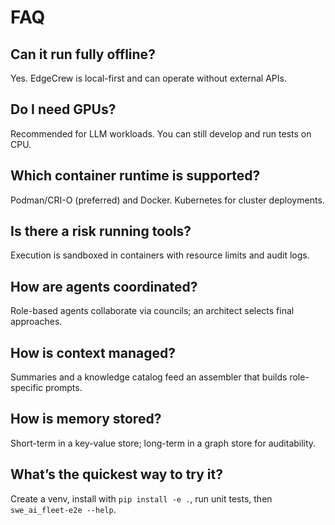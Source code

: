 # FAQ

## Can it run fully offline?
Yes. EdgeCrew is local-first and can operate without external APIs.

## Do I need GPUs?
Recommended for LLM workloads. You can still develop and run tests on CPU.

## Which container runtime is supported?
Podman/CRI-O (preferred) and Docker. Kubernetes for cluster deployments.

## Is there a risk running tools?
Execution is sandboxed in containers with resource limits and audit logs.

## How are agents coordinated?
Role-based agents collaborate via councils; an architect selects final approaches.

## How is context managed?
Summaries and a knowledge catalog feed an assembler that builds role-specific prompts.

## How is memory stored?
Short-term in a key-value store; long-term in a graph store for auditability.

## What’s the quickest way to try it?
Create a venv, install with `pip install -e .`, run unit tests, then `swe_ai_fleet-e2e --help`.



